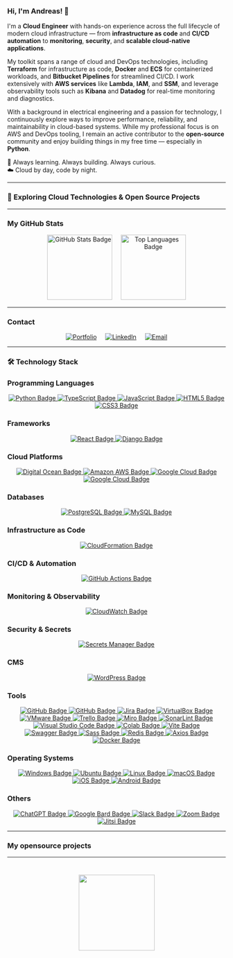 ### Hi, I'm Andreas! 👋

I'm a **Cloud Engineer** with hands-on experience across the full lifecycle of modern cloud infrastructure — from **infrastructure as code** and **CI/CD automation** to **monitoring**, **security**, and **scalable cloud-native applications**.

My toolkit spans a range of cloud and DevOps technologies, including **Terraform** for infrastructure as code, **Docker** and **ECS** for containerized workloads, and **Bitbucket Pipelines** for streamlined CI/CD. I work extensively with **AWS services** like **Lambda**, **IAM**, and **SSM**, and leverage observability tools such as **Kibana** and **Datadog** for real-time monitoring and diagnostics.

With a background in electrical engineering and a passion for technology, I continuously explore ways to improve performance, reliability, and maintainability in cloud-based systems. While my professional focus is on AWS and DevOps tooling, I remain an active contributor to the **open-source** community and enjoy building things in my free time — especially in **Python**.

🔧 Always learning. Always building. Always curious.  
☁️ Cloud by day, code by night.

---

### 🧭 Exploring Cloud Technologies & Open Source Projects


<hr>

### My GitHub Stats

<div align="center">
  <a href="https://github-readme-stats.vercel.app/api?username=Indigopearl3&show_icons=true&count_private=true"><img height=150 src="https://github-readme-stats.vercel.app/api?username=Indigopearl&show_icons=true&count_private=true" alt="GitHub Stats Badge"/></a>
  &nbsp;&nbsp;&nbsp; <a href="https://github.com/Indigopearl/github-readme-stats"><img height=150 src="https://github-readme-stats.vercel.app/api/top-langs/?username=Indigopearl&layout=compact" alt="Top Languages Badge"/></a>
</div>

<hr>

### Contact

<p align='center'>
  <a href="https://andreas-meisl.my.canva.site/portfolio" target="_blank" rel="noopener noreferrer"><img src="https://img.shields.io/badge/Portfolio-%23425564?style=for-the-badge&logo=codementor" alt="Portfolio"></a>
&nbsp;&nbsp;&nbsp; <a href="https://www.linkedin.com/in/andreas-meisl/" target="_blank" rel="noopener noreferrer"><img src="https://img.shields.io/badge/LinkedIn-blue?style=for-the-badge&logo=linkedin" alt="LinkedIn"></a>
&nbsp;&nbsp;&nbsp; <a href="mailto:andreas.meisl@gmx.de" target="_blank" rel="noopener noreferrer"><img src="https://img.shields.io/badge/Email-%23425564?style=for-the-badge&logo=maildotru" alt="Email"></a>

</p>

<hr>

### 🛠 Technology Stack

### Programming Languages
<div align="center">
  <!-- Python -->
  <a href="https://www.python.org/">
    <img src="https://img.shields.io/badge/Python-FFD43B?style=for-the-badge&logo=python&logoColor=blue" alt="Python Badge">
  </a>
  
  <!-- TypeScript -->
  <a href="https://www.typescriptlang.org/">
    <img src="https://img.shields.io/badge/TypeScript-007ACC?style=for-the-badge&logo=typescript&logoColor=white" alt="TypeScript Badge">
  </a>
  
  <!-- JavaScript -->
  <a href="https://developer.mozilla.org/en-US/docs/Web/JavaScript">
    <img src="https://img.shields.io/badge/JavaScript-323330?style=for-the-badge&logo=javascript&logoColor=F7DF1E" alt="JavaScript Badge">
  </a>
  
  <!-- HTML5 -->
  <a href="https://developer.mozilla.org/en-US/docs/Web/Guide/HTML/HTML5">
    <img src="https://img.shields.io/badge/HTML5-E34F26?style=for-the-badge&logo=html5&logoColor=white" alt="HTML5 Badge">
  </a>
  
  <!-- CSS3 -->
  <a href="https://developer.mozilla.org/en-US/docs/Web/CSS">
    <img src="https://img.shields.io/badge/CSS3-1572B6?style=for-the-badge&logo=css3&logoColor=white" alt="CSS3 Badge">
  </a>
</div>

### Frameworks
<div align="center">
  <!-- React -->
  <a href="https://reactjs.org/">
    <img src="https://img.shields.io/badge/React-20232A?style=for-the-badge&logo=react&logoColor=61DAFB" alt="React Badge">
  </a>
  
  <!-- Django -->
  <a href="https://www.djangoproject.com/">
    <img src="https://img.shields.io/badge/Django-092E20?style=for-the-badge&logo=django&logoColor=green" alt="Django Badge">
  </a>
</div>

### Cloud Platforms
<div align="center">
   
  <!-- Digital Ocean -->
  <a href="https://www.digitalocean.com/">
    <img src="https://img.shields.io/badge/Digital_Ocean-0080FF?style=for-the-badge&logo=digitalocean&logoColor=white" alt="Digital Ocean Badge">
  </a>

  <!-- Amazon AWS -->
  <a href="https://aws.amazon.com/">
    <img src="https://img.shields.io/badge/Amazon_AWS-232F3E?style=for-the-badge&logo=amazon-aws&logoColor=white" alt="Amazon AWS Badge">
  </a>

  <!-- Google Cloud -->
  <a href="https://cloud.google.com/">
    <img src="https://img.shields.io/badge/Google_Cloud-4285F4?style=for-the-badge&logo=google-cloud&logoColor=white" alt="Google Cloud Badge">
  </a>

  <!-- IONOS -->
  <a href="https://www.ionos.com/">
    <img src="https://img.shields.io/badge/IONOS-%23003D8F?style=for-the-badge&logo=ionos&logoColor=white" alt="Google Cloud Badge">
  </a>

</div>

### Databases
<div align="center">
  <!-- PostgreSQL -->
  <a href="https://www.postgresql.org/">
    <img src="https://img.shields.io/badge/PostgreSQL-316192?style=for-the-badge&logo=postgresql&logoColor=white" alt="PostgreSQL Badge">
  </a>
  
  <!-- MySQL -->
  <a href="https://www.mysql.com/">
    <img src="https://img.shields.io/badge/MySQL-4479A1?style=for-the-badge&logo=mysql&logoColor=white" alt="MySQL Badge">
  </a>
  
</div>

### Infrastructure as Code
<div align="center">
  <!-- CloudFormation -->
  <a href="https://aws.amazon.com/cloudformation/">
    <img src="https://img.shields.io/badge/CloudFormation-FF4F8B?style=for-the-badge&logo=amazonaws&logoColor=white" alt="CloudFormation Badge">
  </a>
  
</div>

### CI/CD & Automation
<div align="center">
  <!-- GitHub Actions -->
  <a href="https://github.com/features/actions">
    <img src="https://img.shields.io/badge/GitHub_Actions-2088FF?style=for-the-badge&logo=github-actions&logoColor=white" alt="GitHub Actions Badge">
  </a>

</div>

### Monitoring & Observability
<div align="center">
  <!-- CloudWatch -->
  <a href="https://aws.amazon.com/cloudwatch/">
    <img src="https://img.shields.io/badge/CloudWatch-FF9900?style=for-the-badge&logo=amazonaws&logoColor=white" alt="CloudWatch Badge">
  </a>

</div>

### Security & Secrets
<div align="center">
  <!-- AWS Secrets Manager -->
  <a href="https://aws.amazon.com/secrets-manager/">
    <img src="https://img.shields.io/badge/AWS_Secrets_Manager-232F3E?style=for-the-badge&logo=amazonaws&logoColor=white" alt="Secrets Manager Badge">
  </a>

</div>

### CMS
<div align="center">
  <!-- WordPress -->
  <a href="https://wordpress.org/">
    <img src="https://img.shields.io/badge/WordPress-21759B?style=for-the-badge&logo=wordpress&logoColor=white" alt="WordPress Badge">
  </a>
</div>

### Tools
<div align="center">
  <!-- GitHub -->
  <a href="https://github.com/">
    <img src="https://img.shields.io/badge/GitHub-100000?style=for-the-badge&logo=github&logoColor=white" alt="GitHub Badge">
  </a>

  <!-- Canva -->
  <a href="https://github.com/">
  <img src="https://img.shields.io/badge/Canva-%2300C4CC.svg?style=for-the-badge&logo=Canva&logoColor=white" alt="GitHub Badge">
   
  <!-- Jira -->
  <a href="https://www.atlassian.com/software/jira">
    <img src="https://img.shields.io/badge/Jira-0052CC?style=for-the-badge&logo=jira&logoColor=white" alt="Jira Badge">
  </a>
  
  <!-- VirtualBox -->
  <a href="https://www.virtualbox.org/">
    <img src="https://img.shields.io/badge/VirtualBox-183A61?style=for-the-badge&logo=virtualbox&logoColor=white" alt="VirtualBox Badge">
  </a>
  
  <!-- VMware -->
  <a href="https://www.vmware.com/">
    <img src="https://img.shields.io/badge/VMware-607078?style=for-the-badge&logo=vmware&logoColor=white" alt="VMware Badge">
  </a>
  
  <!-- Trello -->
  <a href="https://trello.com/">
    <img src="https://img.shields.io/badge/Trello-0052CC?style=for-the-badge&logo=trello&logoColor=white" alt="Trello Badge">
  </a>
  
  <!-- Miro -->
  <a href="https://miro.com/">
    <img src="https://img.shields.io/badge/Miro-050038?style=for-the-badge&logo=miro&logoColor=white" alt="Miro Badge">
  </a>
  
  <!-- SonarLint -->
  <a href="https://www.sonarlint.org/">
    <img src="https://img.shields.io/badge/SonarLint-26638a?style=for-the-badge&logo=sonarlint&logoColor=white" alt="SonarLint Badge">
  </a>
  
  <!-- Visual Studio Code -->
  <a href="https://code.visualstudio.com/">
    <img src="https://img.shields.io/badge/Visual_Studio_Code-007ACC?style=for-the-badge&logo=visual-studio-code&logoColor=white" alt="Visual Studio Code Badge">
  </a>
  
  <!-- Colab -->
  <a href="https://colab.research.google.com/">
    <img src="https://img.shields.io/badge/Colab-F9AB00?style=for-the-badge&logo=google-colab&logoColor=525252" alt="Colab Badge">
  </a>
  
  <!-- Vite -->
  <a href="https://vitejs.dev/">
    <img src="https://img.shields.io/badge/Vite-B73BFE?style=for-the-badge&logo=vite&logoColor=FFD62E" alt="Vite Badge">
  </a>
  
  <!-- Swagger -->
  <a href="https://swagger.io/">
    <img src="https://img.shields.io/badge/Swagger-85EA2D?style=for-the-badge&logo=swagger&logoColor=white" alt="Swagger Badge">
  </a>
  
  <!-- Sass -->
  <a href="https://sass-lang.com/">
    <img src="https://img.shields.io/badge/Sass-CC6699?style=for-the-badge&logo=sass&logoColor=white" alt="Sass Badge">
  </a>
  
  <!-- Redis -->
  <a href="https://redis.io/">
    <img src="https://img.shields.io/badge/Redis-DC382D?style=for-the-badge&logo=redis&logoColor=white" alt="Redis Badge">
  </a>
  
  <!-- Axios -->
  <a href="https://axios-http.com/">
    <img src="https://img.shields.io/badge/axios-007ACC?style=for-the-badge&logo=axios&logoColor=white" alt="Axios Badge">
  </a>
  
  <!-- Docker -->
  <a href="https://www.docker.com/">
    <img src="https://img.shields.io/badge/Docker-2496ED?style=for-the-badge&logo=docker&logoColor=white" alt="Docker Badge">
  </a>
</div>

### Operating Systems

<div align="center">
  <!-- Windows -->
  <a href="https://www.microsoft.com/windows">
    <img src="https://img.shields.io/badge/Windows-0078D6?style=for-the-badge&logo=windows&logoColor=white" alt="Windows Badge">
  </a>
  <!-- Ubuntu -->
  <a href="https://img.shields.io/badge/Ubuntu-E95420?style=for-the-badge&logo=ubuntu&logoColor=white">
  <img src="https://img.shields.io/badge/Ubuntu-E95420?style=for-the-badge&logo=ubuntu&logoColor=white" alt="Ubuntu Badge">
  </a>
  <!-- Linux -->
  <a href="https://www.linux.org/">
    <img src="https://img.shields.io/badge/Linux-FCC624?style=for-the-badge&logo=linux&logoColor=black" alt="Linux Badge">
  </a>
  <!-- macOS -->
  <a href="https://www.apple.com/macos">
    <img src="https://img.shields.io/badge/macOS-000000?style=for-the-badge&logo=apple&logoColor=white" alt="macOS Badge">
  </a>
  <!-- iOS -->
  <a href="https://www.apple.com/ios">
    <img src="https://img.shields.io/badge/iOS-000000?style=for-the-badge&logo=ios&logoColor=white" alt="iOS Badge">
  </a>
  <!-- Android -->
  <a href="https://www.android.com/">
    <img src="https://img.shields.io/badge/Android-3DDC84?style=for-the-badge&logo=android&logoColor=white" alt="Android Badge">
  </a>
</div>

### Others
<div align="center">
  <!-- ChatGPT -->
  <a href="https://openai.com/chatgpt">
    <img src="https://img.shields.io/badge/ChatGPT-74aa9c?style=for-the-badge&logo=openai&logoColor=white" alt="ChatGPT Badge">
  </a>
  
  <!-- Google Bard -->
  <a href="https://about.google/products/">
    <img src="https://img.shields.io/badge/Google%20Bard-886FBF?style=for-the-badge&logo=googlebard&logoColor=fff" alt="Google Bard Badge">
  </a>
  
  <!-- Slack -->
  <a href="https://slack.com/">
    <img src="https://img.shields.io/badge/Slack-4A154B?style=for-the-badge&logo=slack&logoColor=white" alt="Slack Badge">
  </a>
  
  <!-- Zoom -->
  <a href="https://zoom.us/">
    <img src="https://img.shields.io/badge/Zoom-2D8CFF?style=for-the-badge&logo=zoom&logoColor=white" alt="Zoom Badge">
  </a>
  
  <!-- Jitsi -->
  <a href="https://jitsi.org/">
    <img src="https://img.shields.io/badge/Jitsi-%2397979A?style=for-the-badge&logo=jitsi&logoColor=white" alt="Jitsi Badge">
  </a>
</div>

<hr>

### My opensource projects

<hr>

<div align="center" style="margin: 40px 0">
   <a href="https://github.com/Indigopearl/github-profile-views-counter">
       <img width="175px" src="https://komarev.com/ghpvc/?username=Indigopearl&color=DE002D">
   </a>
</div>
